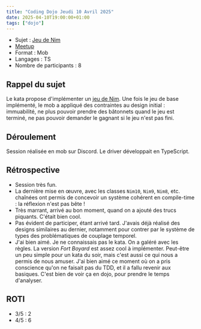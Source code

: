```yaml
---
title: "Coding Dojo Jeudi 10 Avril 2025"
date: 2025-04-10T19:00:00+01:00
tags: ["dojo"]
---
```


- Sujet : [Jeu de Nim](https://codingdojo.org/kata/Nim/)
- [Meetup](https://www.meetup.com/software-craftsmanship-lyon/events/306811435/)
- Format : Mob
- Langages : TS
- Nombre de participants : 8

## Rappel du sujet

Le kata propose d'implémenter un [jeu de Nim](https://fr.wikipedia.org/wiki/Jeux_de_Nim).
Une fois le jeu de base implémenté, le mob a appliqué des contraintes au design initial : immuabilité, ne plus pouvoir prendre des bâtonnets quand le jeu est terminé, ne pas pouvoir demander le gagnant si le jeu n'est pas fini.

## Déroulement

Session réalisée en mob sur Discord.
Le driver développait en TypeScript.

## Rétrospective

* Session très fun.
* La dernière mise en œuvre, avec les classes `Nim10`, `Nim9`, `Nim8`, etc. chaînées ont permis de concevoir un système cohérent en compile-time : la réflexion n'est pas bête !
* Très marrant, arrivé au bon moment, quand on a ajouté des trucs piquants. C'était bien cool.
* Pas évident de participer, étant arrivé tard.
J'avais déjà réalisé des designs similaires au dernier, notamment pour contrer par le système de types des problématiques de couplage temporel.
* J'ai bien aimé.
Je ne connaissais pas le kata.
On a galéré avec les règles.
La version _Fort Boyard_ est assez cool à implémenter.
Peut-être un peu simple pour un kata du soir, mais c'est aussi ce qui nous a permis de nous amuser.
J'ai bien aimé ce moment où on a pris conscience qu'on ne faisait pas du TDD, et il a fallu revenir aux basiques.
C'est bien de voir ça en dojo, pour prendre le temps d'analyser.

## ROTI

- 3/5 : 2
- 4/5 : 6
